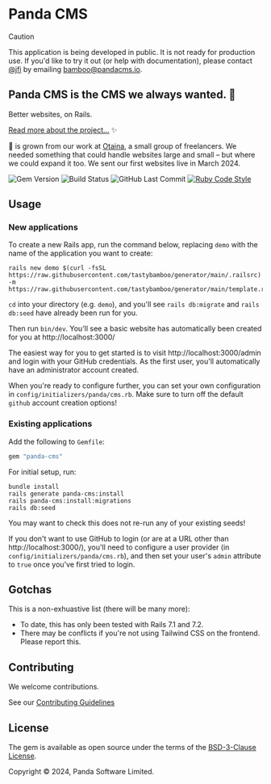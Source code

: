 # Panda CMS

> [!CAUTION]
> This application is being developed in public. It is not ready for production use. If you'd like to try it out (or help with documentation), please contact [@jfi](https://github.com/jfi) by emailing [bamboo@pandacms.io](mailto:bamboo@pandacms.io).

## Panda CMS is the CMS we always wanted. 🐼

Better websites, on Rails.

[Read more about the project...](https://github.com/pandacms/.github/blob/main/profile/README.md) ✨

🐼 is grown from our work at [Otaina](https://www.otaina.co.uk), a small group of freelancers. We needed something that could handle websites large and small – but where we could expand it too. We sent our first websites live in March 2024.

![Gem Version](https://img.shields.io/gem/v/panda-cms) ![Build Status](https://img.shields.io/github/actions/workflow/status/tastybamboo/panda-cms/ci.yml)
![GitHub Last Commit](https://img.shields.io/github/last-commit/tasty-bamboo/panda-cms) [![Ruby Code Style](https://img.shields.io/badge/code_style-standard-brightgreen.svg)](https://github.com/standardrb/standard)

## Usage

### New applications

To create a new Rails app, run the command below, replacing `demo` with the name of the application you want to create:

```
rails new demo $(curl -fsSL https://raw.githubusercontent.com/tastybamboo/generator/main/.railsrc) -m https://raw.githubusercontent.com/tastybamboo/generator/main/template.rb
```

`cd` into your directory (e.g. `demo`), and you'll see `rails db:migrate` and `rails db:seed` have already been run for you.

Then run `bin/dev`. You'll see a basic website has automatically been created for you at http://localhost:3000/

The easiest way for you to get started is to visit http://localhost:3000/admin and login with your GitHub credentials. As the first user, you'll automatically have an administrator account created.

When you're ready to configure further, you can set your own configuration in `config/initializers/panda/cms.rb`. Make sure to turn off the default `github` account creation options!

### Existing applications

Add the following to `Gemfile`:

```ruby
gem "panda-cms"
```

For initial setup, run:

```shell
bundle install
rails generate panda-cms:install
rails panda-cms:install:migrations
rails db:seed
```

You may want to check this does not re-run any of your existing seeds!

If you don't want to use GitHub to login (or are at a URL other than http://localhost:3000/), you'll need to configure a user provider (in `config/initializers/panda/cms.rb`), and then set your user's `admin` attribute to `true` once you've first tried to login.

## Gotchas

This is a non-exhuastive list (there will be many more):

* To date, this has only been tested with Rails 7.1 and 7.2.
* There may be conflicts if you're not using Tailwind CSS on the frontend. Please report this.

## Contributing

We welcome contributions.

See our [Contributing Guidelines](https://docs.pandacms.io/developers/contributing/)

## License

The gem is available as open source under the terms of the [BSD-3-Clause License](https://opensource.org/licenses/bsd-3-clause).

Copyright © 2024, Panda Software Limited.
